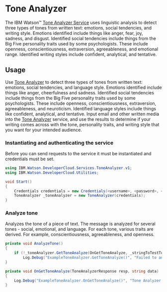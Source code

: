 # Tone Analyzer

The IBM Watson™ [Tone Analyzer Service][tone-analyzer] uses linguistic analysis to detect three types of tones from written text: emotions, social tendencies, and writing style. Emotions identified include things like anger, fear, joy, sadness, and disgust. Identified social tendencies include things from the Big Five personality traits used by some psychologists. These include openness, conscientiousness, extraversion, agreeableness, and emotional range. Identified writing styles include confident, analytical, and tentative.

## Usage
Use [Tone Analyzer][tone-analyzer] to detect three types of tones from written text: emotions, social tendencies, and language style. Emotions identified include things like anger, cheerfulness and sadness. Identified social tendencies include things from the Big Five personality traits used by some psychologists. These include openness, conscientiousness, extraversion, agreeableness, and neuroticism. Identified language styles include things like confident, analytical, and tentative. Input email and other written media into the [Tone Analyzer][tone-analyzer] service, and use the results to determine if your writing comes across with the tone, personality traits, and writing style that you want for your intended audience.

### Instantiating and authenticating the service
Before you can send requests to the service it must be instantiated and credentials must be set.
```cs
using IBM.Watson.DeveloperCloud.Services.ToneAnalyzer.v1;
using IBM.Watson.DeveloperCloud.Utilities;

void Start()
{
    Credentials credentials = new Credentials(<username>, <password>, <url>);
    ToneAnalyzer _toneAnalyzer = new ToneAnalyzer(credentials);
}
```


### Analyze tone
Analyzes the tone of a piece of text. The message is analyzed for several tones - social, emotional, and language. For each tone, various traits are derived. For example, conscientiousness, agreeableness, and openness.
```cs
private void AnalyzeTone()
{
    if (!_toneAnalyzer.GetToneAnalyze(OnGetToneAnalyze, _stringToTestTone))
        Log.Debug("ExampleToneAnalyzer.GetToneAnalyze()", "Failed to analyze!");
}

private void OnGetToneAnalyze(ToneAnalyzerResponse resp, string data)
{
    Log.Debug("ExampleToneAnalyzer.OnGetToneAnalyze()", "Tone Analyzer - Analyze Response: {0}", data);
}
```

[tone-analyzer]: https://console.bluemix.net/docs/services/tone-analyzer/index.html
